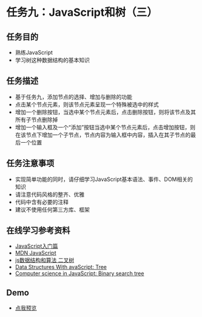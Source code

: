 任务九：JavaScript和树（三）
==========================

## 任务目的

- 熟练JavaScript
- 学习树这种数据结构的基本知识

## 任务描述

- 基于任务九，添加节点的选择、增加与删除的功能
- 点击某个节点元素，则该节点元素呈现一个特殊被选中的样式
- 增加一个删除按钮，当选中某个节点元素后，点击删除按钮，则将该节点及其所有子节点删除掉
- 增加一个输入框及一个“添加”按钮当选中某个节点元素后，点击增加按钮，则在该节点下增加一个子节点，节点内容为输入框中内容，插入在其子节点的最后一个位置

## 任务注意事项

- 实现简单功能的同时，请仔细学习JavaScript基本语法、事件、DOM相关的知识
- 请注意代码风格的整齐、优雅
- 代码中含有必要的注释
- 建议不使用任何第三方库、框架

## 在线学习参考资料

- [JavaScript入门篇](http://www.imooc.com/view/36)
- [MDN JavaScript](https://developer.mozilla.org/zh-CN/docs/Web/JavaScript)
- [js数据结构和算法 二叉树](https://segmentfault.com/a/1190000000740261)
- [Data Structures With avaScript: Tree](http://code.tutsplus.com/articles/data-structures-with-javascript-tree--cms-23393)
- [Computer science in JavaScript: Binary search tree](https://www.nczonline.net/blog/2009/06/09/computer-science-in-javascript-binary-search-tree-part-1/)

## Demo

- [点我预览](https://jecyu.github.io/ife-baidu-2017/binbin-college/task-09/index.html)